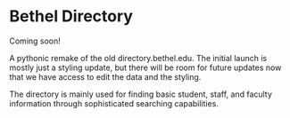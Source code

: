 # Bethel Directory

Coming soon!

A pythonic remake of the old directory.bethel.edu. The initial launch is mostly just a styling update, but there will be room for future updates now that we have access to edit the data and the styling.

The directory is mainly used for finding basic student, staff, and faculty information through sophisticated searching capabilities. 
